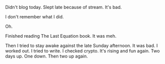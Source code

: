 Didn't blog today. Slept late because of stream. It's bad.

I don't remember what I did.

Oh.

Finished reading The Last Equation book. It was meh.

Then I tried to stay awake against the late Sunday afternoon. It was bad. I worked out. I tried to write. I checked crypto. It's rising and fun again. Two days up. One down. Then two up again.
